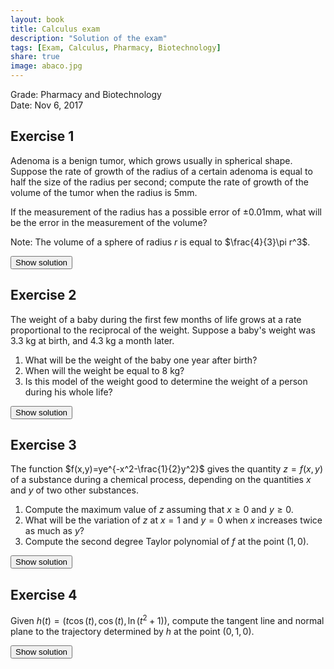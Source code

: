 ```yaml
---
layout: book
title: Calculus exam
description: "Solution of the exam"
tags: [Exam, Calculus, Pharmacy, Biotechnology]
share: true
image: abaco.jpg
---
```


Grade: Pharmacy and Biotechnology  
Date: Nov 6, 2017

## Exercise 1

Adenoma is a benign tumor, which grows usually in spherical shape.
Suppose the rate of growth of the radius of a certain adenoma is equal to half the size of the radius per second; compute the rate of growth of the volume of the tumor when the radius is 5mm.
  
If the measurement of the radius has a possible error of $\pm 0.01$mm, what will be the error in the measurement of the volume?
  
Note: The volume of a sphere of radius $r$ is equal to $\frac{4}{3}\pi r^3$.

<div><button class="solution">Show solution</button></div>
<div id="solution" style="display: none">
Rate of growth of the volume: $250\pi$ mm³/s<br/>
Error in the volume: $\pi$ mm³.
</div>

## Exercise 2
The weight of a baby during the first few months of life grows at a rate proportional to the reciprocal of the weight.
Suppose a baby's weight was 3.3 kg at birth, and 4.3 kg a month later.

1. What will be the weight of the baby one year after birth?
2. When will the weight be equal to 8 kg?
3. Is this model of the weight good to determine the weight of a person during his whole life?

<div><button class="solution">Show solution</button></div>
<div id="solution" style="display: none">
Let $t$ the time and $w(t)$ the weight of the baby at time $t$.<br/>
1. Differential equation: $w'=\frac{k}{w}$<br/>
Particular solution: $w(t)=\sqrt{7.6t+10.89}$.<br/>
$w(12)=10.1$ kg.<br/>
2. At 7 months.<br/>
3. No, because the function is always increasing.
</div>

## Exercise 3
The function $f(x,y)=ye^{-x^2-\frac{1}{2}y^2}$ gives the quantity  $z=f(x,y)$ of a substance during a chemical process, depending on the quantities $x$ and $y$ of two other substances.

1. Compute the maximum value of $z$ assuming that $x\geq 0$ and $y\geq 0$.
2. What will be the variation of $z$ at $x=1$ and $y=0$ when $x$ increases twice as much as $y$?
3. Compute the second degree Taylor polynomial of $f$ at the point $(1,0)$.

<div><button class="solution">Show solution</button></div>
<div id="solution" style="display: none">
1. $f$ has a maximum at $(0,1)$ and the maximum value is $z=f(0,1)=1/\sqrt{e}$.<br/>
2. Directional derivative of $f$ at $(1,0)$ along the direction of $v=(2,1)$: $f'_v(1,0)=\frac{1}{e\sqrt{5}}$.<br/>
3. $P^2_{f,(1,0)}(x,y)=\displaystyle\frac{-2xy+3y}{e}$.
</div>

## Exercise 4
Given $h(t)=(t\cos(t), \cos(t), \ln(t^2+1)),$ compute the tangent line and normal plane to the trajectory determined by $h$ at the point $(0,1,0)$.


<div><button class="solution">Show solution</button></div>
<div id="solution" style="display: none">
1. Tangent line: $(t,1,0)$.<br/>
2. Normal plane: $x=0$.
</div>

